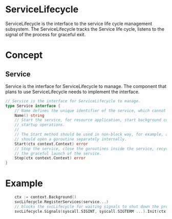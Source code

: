 # ServiceLifecycle

ServiceLifecycle is the interface to the service life cycle management subsystem.
The ServiceLifecycle tracks the Service life cycle, listens to the signal of the
process for graceful exit.

# Concept

## Service

Service is the interface for ServiceLifecycle to manage. The component that plans 
to use ServiceLifecycle needs to implement the interface.

```go
// Service is the interface for ServiceLifecycle to manage.
type Service interface {
	// Name defines the unique identifier of the service, which cannot be repeated globally.
	Name() string
	// Start the service, for resource application, start background coroutine and other
	// startup operations.
	//
	// The Start method should be used in non-block way, for example, a blocked listening socket
	// should open a goroutine separately internally.
	Start(ctx context.Context) error
	// Stop the service, close the goroutines inside the service, recycle resources, and ensure
	// the graceful launch of the service.
	Stop(ctx context.Context) error
}
```

# Example
```go
    ctx := context.Background()
    svcLifecycle.RegisterServices(service...)
	// blocks the svcLifecycle for waiting signals to shut down the process
    svcLifecycle.Signals(syscall.SIGINT, syscall.SIGTERM ...).Init(ctx).StartServices(ctx).Wait(ctx)
```